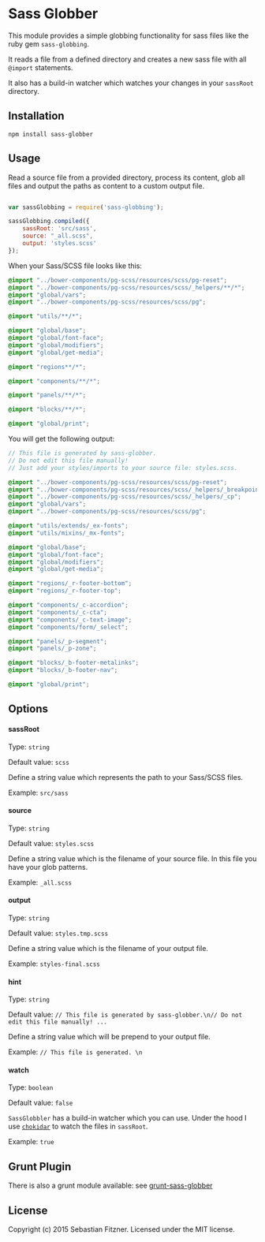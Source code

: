 Sass Globber
============

This module provides a simple globbing functionality for sass files like the ruby gem `sass-globbing`.

It reads a file from a defined directory and creates a new sass file with all `@import` statements.

It also has a build-in watcher which watches your changes in your `sassRoot` directory.

## Installation

`npm install sass-globber`

## Usage

Read a source file from a provided directory, process its content, glob all files and output the paths as content to a custom output file.

``` js

var sassGlobbing = require('sass-globbing');

sassGlobbing.compiled({
	sassRoot: 'src/sass',
	source: "_all.scss",
	output: 'styles.scss'
});

```

When your Sass/SCSS file looks like this: 
``` scss
@import "../bower-components/pg-scss/resources/scss/pg-reset";
@import "../bower-components/pg-scss/resources/scss/_helpers/**/*";
@import "global/vars";
@import "../bower-components/pg-scss/resources/scss/pg";

@import "utils/**/*";

@import "global/base";
@import "global/font-face";
@import "global/modifiers";
@import "global/get-media";

@import "regions**/*";

@import "components/**/*";

@import "panels/**/*";

@import "blocks/**/*";

@import "global/print";
``` 

You will get the following output:

``` scss
// This file is generated by sass-globber.
// Do not edit this file manually!
// Just add your styles/imports to your source file: styles.scss.

@import "../bower-components/pg-scss/resources/scss/pg-reset";
@import "../bower-components/pg-scss/resources/scss/_helpers/_breakpoint";
@import "../bower-components/pg-scss/resources/scss/_helpers/_cp";
@import "global/vars";
@import "../bower-components/pg-scss/resources/scss/pg";

@import "utils/extends/_ex-fonts";
@import "utils/mixins/_mx-fonts";

@import "global/base";
@import "global/font-face";
@import "global/modifiers";
@import "global/get-media";

@import "regions/_r-footer-bottom";
@import "regions/_r-footer-top";

@import "components/_c-accordion";
@import "components/_c-cta";
@import "components/_c-text-image";
@import "components/form/_select";

@import "panels/_p-segment";
@import "panels/_p-zone";

@import "blocks/_b-footer-metalinks";
@import "blocks/_b-footer-nav";

@import "global/print";
```

## Options

#### sassRoot

Type: `string`

Default value: `scss`

Define a string value which represents the path to your Sass/SCSS files.

Example: `src/sass`

#### source

Type: `string`

Default value: `styles.scss`

Define a string value which is the filename of your source file. In this file you have your glob patterns. 

Example: `_all.scss`

#### output

Type: `string`

Default value: `styles.tmp.scss`

Define a string value which is the filename of your output file.

Example: `styles-final.scss`

#### hint

Type: `string`

Default value: `// This file is generated by sass-globber.\n// Do not edit this file manually! ...`

Define a string value which will be prepend to your output file.

Example: `// This file is generated. \n`

#### watch

Type: `boolean`

Default value: `false`

`SassGlobbler` has a build-in watcher which you can use. Under the hood I use [`chokidar`](https://github.com/paulmillr/chokidar) to watch the files in `sassRoot`. 

Example: `true`

## Grunt Plugin

There is also a grunt module available: see [grunt-sass-globber](https://github.com/Sebastian-Fitzner/grunt-sass-globber)

## License
Copyright (c) 2015 Sebastian Fitzner. Licensed under the MIT license.